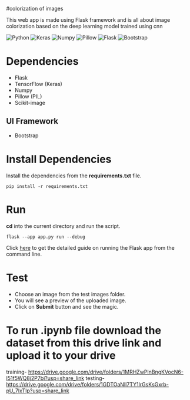 #colorization of images

This web app is made using Flask framework and is all about image colorization based on the deep learning model trained using cnn

![Python](https://img.shields.io/badge/python-8338ec)
![Keras](https://img.shields.io/badge/keras-219ebc)
![Numpy](https://img.shields.io/badge/numpy-ffafcc)
![Pillow](https://img.shields.io/badge/pillow-00bbf9)
![Flask](https://img.shields.io/badge/flask-f72585)
![Bootstrap](https://img.shields.io/badge/bootstrap-57cc99)


# Dependencies

- Flask
- TensorFlow (Keras)
- Numpy
- Pillow (PIL)
- Scikit-image
## UI Framework

- Bootstrap


# Install Dependencies

Install the dependencies from the **requirements.txt** file.

```commandline
pip install -r requirements.txt
```

# Run

**cd** into the current directory and run the script.

```commandline
flask --app app.py run --debug
```
Click [here](https://geekpython.in/run-flask-app-from-the-command-line-in-windows) to get the detailed guide on running the Flask app from the command line.

# Test

- Choose an image from the test images folder.
- You will see a preview of the uploaded image.
- Click on **Submit** button and see the magic.


# To run .ipynb file download the dataset from this drive link and upload it to your drive
training- https://drive.google.com/drive/folders/1MRHZwPlnBngKVocN6-I51f5WQ8j2P7bi?usp=share_link
testing- https://drive.google.com/drive/folders/1GDTOaNlI7TY1lrGsKsGxrb-pU_7IxTIp?usp=share_link

